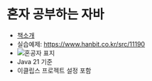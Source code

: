 # 혼자 공부하는 자바
- [책소개](https://hongong.hanbit.co.kr/%EC%9E%90%EB%B0%94/)
- 실습예제: https://www.hanbit.co.kr/src/11190
- ![혼공자 표지](https://hongong.hanbit.co.kr/wp-content/uploads/2024/01/%ED%98%BC%EC%9E%90-%EA%B3%B5%EB%B6%80%ED%95%98%EB%8A%94-%EC%9E%90%EB%B0%94%EA%B0%9C%EC%A0%95%ED%8C%90_%ED%91%9C1.png)
- Java 21 기준
- 이클립스 프로젝트 설정 포함

